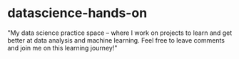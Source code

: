 # datascience-hands-on
"My data science practice space – where I work on projects to learn and get better at data analysis and machine learning.  Feel free to leave comments and join me on this learning journey!"

